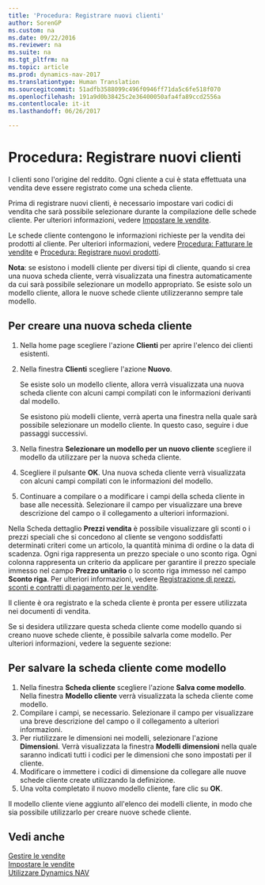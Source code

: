 ```yaml
---
title: 'Procedura: Registrare nuovi clienti'
author: SorenGP
ms.custom: na
ms.date: 09/22/2016
ms.reviewer: na
ms.suite: na
ms.tgt_pltfrm: na
ms.topic: article
ms.prod: dynamics-nav-2017
ms.translationtype: Human Translation
ms.sourcegitcommit: 51adfb3588099c496f0946ff71da5c6fe518f070
ms.openlocfilehash: 191a9d0b38425c2e36400050afa4fa89ccd2556a
ms.contentlocale: it-it
ms.lasthandoff: 06/26/2017

---
```


# <a name="how-to-register-new-customers"></a>Procedura: Registrare nuovi clienti
I clienti sono l'origine del reddito. Ogni cliente a cui è stata effettuata una vendita deve essere registrato come una scheda cliente.

Prima di registrare nuovi clienti, è necessario impostare vari codici di vendita che sarà possibile selezionare durante la compilazione delle schede cliente. Per ulteriori informazioni, vedere [Impostare le vendite](sales-setup-sales.md).

Le schede cliente contengono le informazioni richieste per la vendita dei prodotti al cliente. Per ulteriori informazioni, vedere [Procedura: Fatturare le vendite](sales-how-invoice-sales.md) e [Procedura: Registrare nuovi prodotti](inventory-how-register-new-products.md).

**Nota**: se esistono i modelli cliente per diversi tipi di cliente, quando si crea una nuova scheda cliente, verrà visualizzata una finestra automaticamente da cui sarà possibile selezionare un modello appropriato. Se esiste solo un modello cliente, allora le nuove schede cliente utilizzeranno sempre tale modello.

## <a name="to-create-a-new-customer-card"></a>Per creare una nuova scheda cliente
1. Nella home page scegliere l'azione **Clienti** per aprire l'elenco dei clienti esistenti.  
2. Nella finestra **Clienti** scegliere l'azione **Nuovo**.

    Se esiste solo un modello cliente, allora verrà visualizzata una nuova scheda cliente con alcuni campi compilati con le informazioni derivanti dal modello.

    Se esistono più modelli cliente, verrà aperta una finestra nella quale sarà possibile selezionare un modello cliente. In questo caso, seguire i due passaggi successivi.
3. Nella finestra **Selezionare un modello per un nuovo cliente** scegliere il modello da utilizzare per la nuova scheda cliente.
4. Scegliere il pulsante **OK**. Una nuova scheda cliente verrà visualizzata con alcuni campi compilati con le informazioni del modello.  
5. Continuare a compilare o a modificare i campi della scheda cliente in base alle necessità. Selezionare il campo per visualizzare una breve descrizione del campo o il collegamento a ulteriori informazioni.

Nella Scheda dettaglio **Prezzi vendita** è possibile visualizzare gli sconti o i prezzi speciali che si concedono al cliente se vengono soddisfatti determinati criteri come un articolo, la quantità minima di ordine o la data di scadenza. Ogni riga rappresenta un prezzo speciale o uno sconto riga. Ogni colonna rappresenta un criterio da applicare per garantire il prezzo speciale immesso nel campo **Prezzo unitario** o lo sconto riga immesso nel campo **Sconto riga**. Per ulteriori informazioni, vedere [Registrazione di prezzi, sconti e contratti di pagamento per le vendite](sales-how-record-sales-price-discount-payment-agreements.md).

Il cliente è ora registrato e la scheda cliente è pronta per essere utilizzata nei documenti di vendita.

Se si desidera utilizzare questa scheda cliente come modello quando si creano nuove schede cliente, è possibile salvarla come modello. Per ulteriori informazioni, vedere la seguente sezione:

## <a name="to-save-the-customer-card-as-a-template"></a>Per salvare la scheda cliente come modello
1. Nella finestra **Scheda cliente** scegliere l'azione **Salva come modello**. Nella finestra **Modello cliente** verrà visualizzata la scheda cliente come modello.
2. Compilare i campi, se necessario. Selezionare il campo per visualizzare una breve descrizione del campo o il collegamento a ulteriori informazioni.
3. Per riutilizzare le dimensioni nei modelli, selezionare l'azione **Dimensioni**. Verrà visualizzata la finestra **Modelli dimensioni** nella quale saranno indicati tutti i codici per le dimensioni che sono impostati per il cliente.
4. Modificare o immettere i codici di dimensione da collegare alle nuove schede cliente create utilizzando la definizione.  
5. Una volta completato il nuovo modello cliente, fare clic su **OK**.

Il modello cliente viene aggiunto all'elenco dei modelli cliente, in modo che sia possibile utilizzarlo per creare nuove schede cliente.

## <a name="see-also"></a>Vedi anche  
[Gestire le vendite](sales-manage-sales.md)    
[Impostare le vendite](sales-setup-sales.md)    
[Utilizzare Dynamics NAV](ui-work-product.md)

